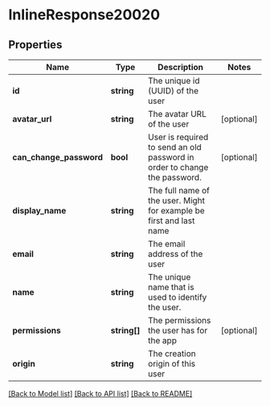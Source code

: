 # InlineResponse20020

## Properties
Name | Type | Description | Notes
------------ | ------------- | ------------- | -------------
**id** | **string** | The unique id (UUID) of the user | 
**avatar_url** | **string** | The avatar URL of the user | [optional] 
**can_change_password** | **bool** | User is required to send an old password in order to change the password. | [optional] 
**display_name** | **string** | The full name of the user. Might for example be first and last name | 
**email** | **string** | The email address of the user | 
**name** | **string** | The unique name that is used to identify the user. | 
**permissions** | **string[]** | The permissions the user has for the app | [optional] 
**origin** | **string** | The creation origin of this user | 

[[Back to Model list]](../README.md#documentation-for-models) [[Back to API list]](../README.md#documentation-for-api-endpoints) [[Back to README]](../README.md)


